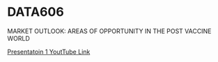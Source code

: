 # DATA606
MARKET OUTLOOK: AREAS OF OPPORTUNITY IN THE POST VACCINE WORLD

[Presentatoin 1 YoutTube Link](https://youtu.be/gpdSMZ3diAc)
